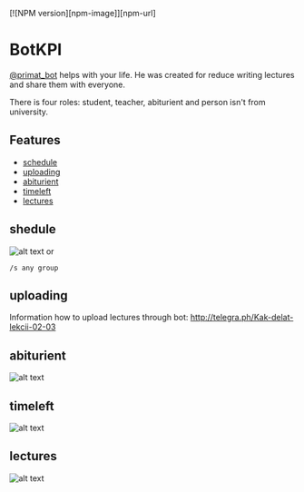 [![NPM version][npm-image]][npm-url]

# BotKPI
[@primat_bot](https://t.me/primat_bot) helps with your life.
He was created for reduce writing lectures and share them with everyone.

There is four roles: student, teacher, abiturient and person isn't from university.

## Features
- [schedule](#schedule)
- [uploading](#uploading)
- [abiturient](#abiturient)
- [timeleft](#timeleft)
- [lectures](#lectures)

## shedule
![alt text](https://i.imgur.com/Zwu1AeP.png)
or
```text
/s any group
```

## uploading
Information how to upload lectures through bot: http://telegra.ph/Kak-delat-lekcii-02-03

## abiturient
![alt text](https://i.imgur.com/pyiZbM7.png)

## timeleft
![alt text](https://i.imgur.com/HkhOoKa.png)

## lectures
![alt text](https://i.imgur.com/FTIQonP.png)
